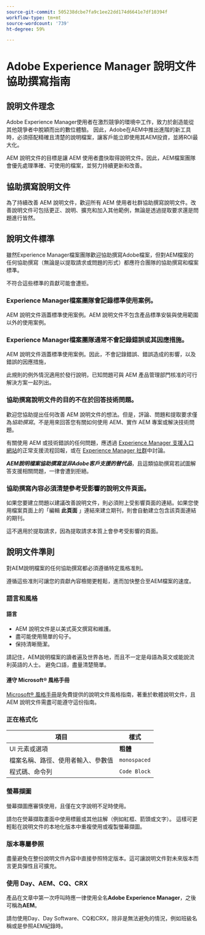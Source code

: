 ```yaml
---
source-git-commit: 505238dcbe7fa9c1ee22dd174d6641e7df10394f
workflow-type: tm+mt
source-wordcount: '739'
ht-degree: 59%

---
```

# Adobe Experience Manager 說明文件協助撰寫指南

## 說明文件理念

Adobe Experience Manager使用者在激烈競爭的環境中工作，致力於創造能從其他競爭者中脫穎而出的數位體驗。 因此，Adobe在AEM中推出進階的新工具時，必須搭配精確且清楚的說明檔案，讓客戶能立即使用其AEM投資，並將ROI最大化。

AEM 說明文件的目標是讓 AEM 使用者盡快取得說明文件。因此，AEM檔案團隊會優先處理準確、可使用的檔案，並努力持續更新和改善。

## 協助撰寫說明文件

為了持續改善 AEM 說明文件，歡迎所有 AEM 使用者社群協助撰寫說明文件。改善說明文件可包括更正、說明、擴充和加入其他範例，無論是透過提取要求還是問題進行皆然。

## 說明文件標準

雖然Experience Manager檔案團隊歡迎協助撰寫Adobe檔案，但對AEM檔案的任何協助撰寫（無論是以提取請求或問題的形式）都應符合團隊的協助撰寫和檔案標準。

不符合這些標準的貢獻可能會遭拒。

### Experience Manager檔案團隊會記錄標準使用案例。

AEM 說明文件涵蓋標準使用案例。AEM 說明文件不包含產品標準安裝與使用範圍以外的使用案例。

### Experience Manager檔案團隊通常不會記錄錯誤或其因應措施。

AEM 說明文件涵蓋標準使用案例。因此，不會記錄錯誤、錯誤造成的影響，以及錯誤的因應措施，

此規則的例外情況適用於發行說明，已知問題可與 AEM 產品管理部門核准的可行解決方案一起列出。

### 協助撰寫說明文件的目的不在於回答技術問題。

歡迎您協助提出任何改善 AEM 說明文件的想法。但是，評論、問題和提取要求僅為&#x200B;*協助撰寫*。不是用來回答您有關如何使用 AEM、實作 AEM 專案或解決技術問題。

有關使用 AEM 或技術錯誤的任何問題，應透過 [Experience Manager 支援入口網站](https://experienceleague.adobe.com/zh-hant?support-solution=Experience+Manager#home)的正常支援流程回報，或在 [Experience Manager 社群](https://experienceleaguecommunities.adobe.com/t5/adobe-experience-manager/ct-p/adobe-experience-manager-community)中討論。

***AEM說明檔案協助撰寫並非Adobe客戶支援的替代品***，且這類協助撰寫若試圖解答支援相關問題，一律會遭到拒絕。

### 協助撰寫內容必須清楚參考受影響的說明文件頁面。

如果您要建立問題以建議改善說明文件，則必須附上受影響頁面的連結。如果您使用檔案頁面上的「編輯 **此頁面** 」連結來建立期刊，則會自動建立包含該頁面連結的期刊。

這不適用於提取請求，因為提取請求本質上會參考受影響的頁面。

## 說明文件準則

對AEM說明檔案的任何協助撰寫都必須遵循特定風格准則。

遵循這些准則可讓您的貢獻內容檢閱更輕鬆，進而加快整合至AEM檔案的速度。

### 語言和風格

#### 語言

* AEM 說明文件是以美式英文撰寫和維護。
* 盡可能使用簡單的句子。
* 保持清晰簡潔。

請記住，AEM說明檔案的讀者遍及世界各地，而且不一定是母語為英文或能說流利英語的人士。 避免口語，盡量清楚簡單。

#### 遵守 Microsoft® 風格手冊

[Microsoft® 風格手冊](https://learn.microsoft.com/en-us/style-guide/welcome/)是免費提供的說明文件風格指南，著重於軟體說明文件，且 AEM 說明文件需盡可能遵守這份指南。

### 正在格式化

| 項目 | 樣式 |
|---|---|
| UI 元素或選項 | **粗體** |
| 檔案名稱、路徑、使用者輸入、參數值 | `monospaced` |
| 程式碼、命令列 | ```Code Block``` |

### 螢幕擷圖

螢幕擷圖應審慎使用，且僅在文字說明不足時使用。

請勿在熒幕擷取畫面中使用標籤或其他註解（例如紅框、箭頭或文字）。 這樣可更輕鬆在說明文件的本地化版本中重複使用或複製螢幕擷圖。

### 版本專屬參照

盡量避免在整份說明文件內容中直接參照特定版本。這可讓說明文件對未來版本而言更具彈性且可擴充。

### 使用 Day、AEM、CQ、CRX

產品在文章中第一次呼叫時應一律使用全名&#x200B;**Adobe Experience Manager**，之後可稱為&#x200B;**AEM**。

請勿使用Day、Day Software、CQ和CRX，除非是無法避免的情況，例如班級名稱或是參照AEM紀錄時。
